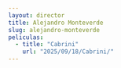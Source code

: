 ```yaml
---
layout: director
title: Alejandro Monteverde
slug: alejandro-monteverde
peliculas:
  - title: "Cabrini"
    url: "2025/09/18/Cabrini/"
---
```

